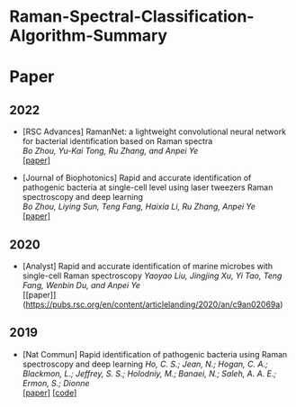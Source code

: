# Raman-Spectral-Classification-Algorithm-Summary

# Paper

## 2022
- [RSC Advances] RamanNet: a lightweight convolutional neural network for bacterial identification based on Raman spectra  
  _Bo Zhou, Yu-Kai Tong, Ru Zhang, and Anpei Ye_  
  [[paper]](https://pubs.rsc.org/en/content/articlepdf/2022/ra/d2ra03722j) 
  
- [Journal of Biophotonics] Rapid and accurate identification of pathogenic bacteria at single-cell level using laser tweezers Raman spectroscopy and deep learning  
  _Bo Zhou, Liying Sun, Teng Fang, Haixia Li, Ru Zhang, Anpei Ye_  
  [[paper]](https://pubs.rsc.org/en/content/articlelanding/2020/an/c9an02069a) 




## 2020
- [Analyst] Rapid and accurate identification of marine microbes with single-cell Raman spectroscopy
  _Yaoyao Liu, Jingjing Xu, Yi Tao, Teng Fang, Wenbin Du, and Anpei Ye_  
  [[paper]] (https://pubs.rsc.org/en/content/articlelanding/2020/an/c9an02069a)

## 2019

- [Nat Commun] Rapid identification of pathogenic bacteria using Raman spectroscopy and deep learning
  _Ho, C. S.; Jean, N.; Hogan, C. A.; Blackmon, L.; Jeffrey, S. S.; Holodniy, M.; Banaei, N.; Saleh, A. A. E.; Ermon, S.; Dionne_  
  [[paper]](https://www.nature.com/articles/s41467-019-12898-9)    [[code]](https://github.com/csho33/bacteria-ID)


    
